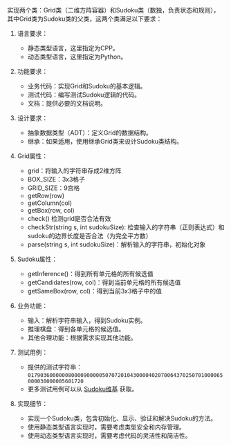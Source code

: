 实现两个类：Grid类（二维方阵容器）和Sudoku类（数独，负责状态和规则），其中Grid类为Sudoku类的父类，这两个类满足以下要求：

1. 语言要求：
    - 静态类型语言，这里指定为CPP。
    - 动态类型语言，这里指定为Python。

2. 功能要求：
    - 业务代码：实现Grid和Sudoku的基本逻辑。
    - 测试代码：编写测试Sudoku逻辑的代码。
    - 文档：提供必要的文档说明。

3. 设计要求：
    - 抽象数据类型（ADT）：定义Grid的数据结构。
    - 继承：如果适用，使用继承Grid类来设计Sudoku类结构。

4. Grid属性：
    - grid：将输入的字符串存成2维方阵
    - BOX_SIZE：3x3格子
    - GRID_SIZE：9宫格
    - getRow(row)
    - getColumn(col)
    - getBox(row, col)
    - check() 检测grid是否合法有效
    - checkStr(string s, int sudokuSize): 检查输入的字符串（正则表达式）和sudoku的边界长度是否合法（为完全平方数）
    - parse(string s, int sudokuSize)：解析输入的字符串，初始化对象
4. Sudoku属性：
    - getInference()：得到所有单元格的所有候选值
    - getCandidates(row, col)：得到当前单元格的所有候选值
    - getSameBox(row, col)：得到当前3x3格子中的值


5. 业务功能：
   - 输入：解析字符串输入，得到Sudoku实例。
   - 推理棋盘：得到各单元格的候选值。
   - 其他合理功能：根据需求实现其他功能。

6. 测试用例：
   - 提供的测试字符串：`017903600000080000900000507072010430000402070064370250701000065000030000005601720`
   - 更多测试用例可以从 [Sudoku维基](https://www.sudokuwiki.org/) 获取。

7. 实现细节：
   - 实现一个Sudoku类，包含初始化、显示、验证和解决Sudoku的方法。
   - 使用静态类型语言实现时，需要考虑类型安全和内存管理。
   - 使用动态类型语言实现时，需要考虑代码的灵活性和简洁性。